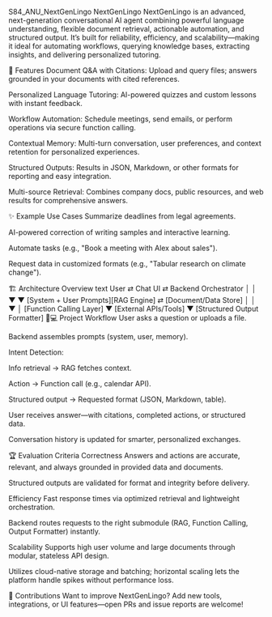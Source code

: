 S84_ANU_NextGenLingo
NextGenLingo
NextGenLingo is an advanced, next-generation conversational AI agent combining powerful language understanding, flexible document retrieval, actionable automation, and structured output. It’s built for reliability, efficiency, and scalability—making it ideal for automating workflows, querying knowledge bases, extracting insights, and delivering personalized tutoring.

🚀 Features
Document Q&A with Citations: Upload and query files; answers grounded in your documents with cited references.

Personalized Language Tutoring: AI-powered quizzes and custom lessons with instant feedback.

Workflow Automation: Schedule meetings, send emails, or perform operations via secure function calling.

Contextual Memory: Multi-turn conversation, user preferences, and context retention for personalized experiences.

Structured Outputs: Results in JSON, Markdown, or other formats for reporting and easy integration.

Multi-source Retrieval: Combines company docs, public resources, and web results for comprehensive answers.

✨ Example Use Cases
Summarize deadlines from legal agreements.

AI-powered correction of writing samples and interactive learning.

Automate tasks (e.g., "Book a meeting with Alex about sales").

Request data in customized formats (e.g., "Tabular research on climate change").

🏗️ Architecture Overview
text
User ⇄ Chat UI ⇄ Backend Orchestrator
       │              │
       ▼              ▼
[System + User Prompts][RAG Engine] ⇄ [Document/Data Store]
       │              │
       ▼              │
[Function Calling Layer]
       ▼
[External APIs/Tools]
       ▼
[Structured Output Formatter]
🧑💻 Project Workflow
User asks a question or uploads a file.

Backend assembles prompts (system, user, memory).

Intent Detection:

Info retrieval → RAG fetches context.

Action → Function call (e.g., calendar API).

Structured output → Requested format (JSON, Markdown, table).

User receives answer—with citations, completed actions, or structured data.

Conversation history is updated for smarter, personalized exchanges.

🏆 Evaluation Criteria
Correctness
Answers and actions are accurate, relevant, and always grounded in provided data and documents.

Structured outputs are validated for format and integrity before delivery.

Efficiency
Fast response times via optimized retrieval and lightweight orchestration.

Backend routes requests to the right submodule (RAG, Function Calling, Output Formatter) instantly.

Scalability
Supports high user volume and large documents through modular, stateless API design.

Utilizes cloud-native storage and batching; horizontal scaling lets the platform handle spikes without performance loss.

🙌 Contributions
Want to improve NextGenLingo? Add new tools, integrations, or UI features—open PRs and issue reports are welcome!